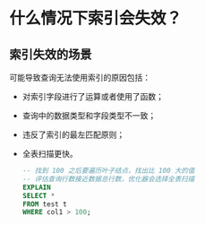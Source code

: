 # 什么情况下索引会失效？

## 索引失效的场景

可能导致查询无法使用索引的原因包括：

- 对索引字段进行了运算或者使用了函数；

- 查询中的数据类型和字段类型不一致；

- 违反了索引的最左匹配原则；

- 全表扫描更快。

  ~~~sql
  -- 找到 100 之后要遍历叶子结点，找出比 100 大的值
  -- 评估查询行数接近数据总行数，优化器会选择全表扫描
  EXPLAIN
  SELECT *
  FROM test t
  WHERE col1 > 100;
  ~~~

  
